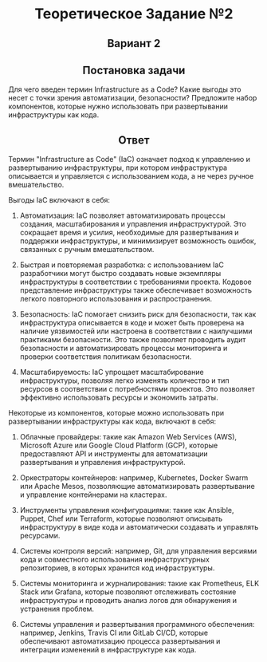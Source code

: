 <h1 align="center">Теоретическое Задание №2</h1>

<h2 align="center">Вариант 2</h2>

<h2 align="center">Постановка задачи</h2>

Для чего введен термин Infrastructure as a Code? Какие выгоды это несет с точки зрения
автоматизации, безопасности? Предложите набор компонентов, которые нужно использовать при развертывании инфраструктуры как кода.

<h2 align="center">Ответ</h2>

Термин "Infrastructure as Code" (IaC) означает подход к управлению и развертыванию инфраструктуры, при котором инфраструктура описывается и управляется с использованием кода, а не через ручное вмешательство.

Выгоды IaC включают в себя:

1. Автоматизация: IaC позволяет автоматизировать процессы создания, масштабирования и управления инфраструктурой. Это сокращает время и усилия, необходимые для развертывания и поддержки инфраструктуры, и минимизирует возможность ошибок, связанных с ручным вмешательством.

2. Быстрая и повторяемая разработка: с использованием IaC разработчики могут быстро создавать новые экземпляры инфраструктуры в соответствии с требованиями проекта. Кодовое представление инфраструктуры также обеспечивает возможность легкого повторного использования и распространения.

3. Безопасность: IaC помогает снизить риск для безопасности, так как инфраструктура описывается в коде и может быть проверена на наличие уязвимостей или настроена в соответствии с наилучшими практиками безопасности. Это также позволяет проводить аудит безопасности и автоматизировать процессы мониторинга и проверки соответствия политикам безопасности.

4. Масштабируемость: IaC упрощает масштабирование инфраструктуры, позволяя легко изменять количество и тип ресурсов в соответствии с потребностями проектов. Это позволяет эффективно использовать ресурсы и экономить затраты.

Некоторые из компонентов, которые можно использовать при развертывании инфраструктуры как кода, включают в себя:

1. Облачные провайдеры: такие как Amazon Web Services (AWS), Microsoft Azure или Google Cloud Platform (GCP), которые предоставляют API и инструменты для автоматизации развертывания и управления инфраструктурой.

2. Оркестраторы контейнеров: например, Kubernetes, Docker Swarm или Apache Mesos, позволяющие автоматизировать развертывание и управление контейнерами на кластерах.

3. Инструменты управления конфигурациями: такие как Ansible, Puppet, Chef или Terraform, которые позволяют описывать инфраструктуру в виде кода и автоматически создавать и управлять ресурсами.

4. Системы контроля версий: например, Git, для управления версиями кода и совместного использования инфраструктурных репозиториев, в которых хранится код инфраструктуры.

5. Системы мониторинга и журналирования: такие как Prometheus, ELK Stack или Grafana, которые позволяют отслеживать состояние инфраструктуры и проводить анализ логов для обнаружения и устранения проблем.

6. Системы управления и развертывания программного обеспечения: например, Jenkins, Travis CI или GitLab CI/CD, которые обеспечивают автоматизацию процесса развертывания и интеграции изменений в инфраструктуре как кода.
